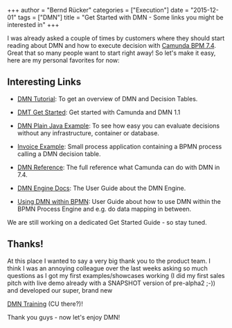 +++
author = "Bernd Rücker"
categories = ["Execution"]
date = "2015-12-01"
tags = ["DMN"]
title = "Get Started with DMN - Some links you might be interested in"
+++


I was already asked a couple of times by customers where they should start reading about DMN and how to execute decision with [Camunda BPM 7.4](http://blog.camunda.org/post/2015/11/camunda-bpm-740-released/). Great that so many people want to start right away! So let's make it easy, here are my personal favorites for now:

<!--more-->
## Interesting Links

* [DMN Tutorial](https://camunda.org/dmn/tutorial/): To get an overview of DMN and Decision Tables.

* [DMT Get Started](https://docs.camunda.org/get-started/dmn11/): Get started with Camunda and DMN 1.1

* [DMN Plain Java Example](https://github.com/camunda/camunda-bpm-examples/tree/master/dmn-engine/dmn-engine-java-main-method): To see how easy you can evaluate decisions without any infrastructure, container or database.

* [Invoice Example](https://github.com/camunda/camunda-bpm-platform/tree/master/examples/invoice): Small process application containing a BPMN process calling a DMN decision table.

* [DMN Reference](https://docs.camunda.org/manual/latest/reference/dmn11/): The full reference what Camunda can do with DMN in 7.4.

* [DMN Engine Docs](https://docs.camunda.org/manual/latest/user-guide/dmn-engine/): The User Guide about the DMN Engine.

* [Using DMN within BPMN](https://docs.camunda.org/manual/latest/user-guide/process-engine/decisions/): User Guide about how to use DMN within the BPMN Process Engine and e.g. do data mapping in between.

We are still working on a dedicated Get Started Guide - so stay tuned.

## Thanks!

At this place I wanted to say a very big thank you to the product team. I think I was an annoying colleague over the last weeks asking so much questions as I got my first examples/showcases working (I did my first sales pitch with live demo already with a SNAPSHOT version of pre-alpha2 ;-)) and developed our super, brand new 

[DMN Training](http://camunda.com/dmn/training/) (CU there?)!

Thank you guys - now let's enjoy DMN!
